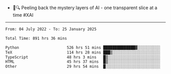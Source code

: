 - 🧅🔍 Peeling back the mystery layers of AI - one transparent slice at a time #XAI

---

<!--START_SECTION:waka-->

```txt
From: 04 July 2022 - To: 25 January 2025

Total Time: 891 hrs 36 mins

Python                     526 hrs 51 mins ██████████████▓░░░░░░░░░░   59.09 %
TeX                        114 hrs 28 mins ███▒░░░░░░░░░░░░░░░░░░░░░   12.84 %
TypeScript                 48 hrs 3 mins   █▒░░░░░░░░░░░░░░░░░░░░░░░   05.39 %
HTML                       45 hrs 37 mins  █▒░░░░░░░░░░░░░░░░░░░░░░░   05.12 %
Other                      29 hrs 54 mins  █░░░░░░░░░░░░░░░░░░░░░░░░   03.35 %
```

<!--END_SECTION:waka-->
